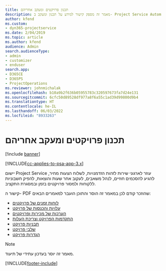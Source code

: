 ```yaml
---
title: ‏‫תכנון פרויקטים ומעקב אחריהם
description: מאמר זה מספק קישור למידע על תכנון ומעקב ב- Project Service Automation.
author: kfend
ms.custom:
- dyn365-projectservice
ms.date: 2/04/2019
ms.topic: article
ms.author: kfend
audience: Admin
search.audienceType:
- admin
- customizer
- enduser
search.app:
- D365CE
- D365PS
- ProjectOperations
ms.reviewer: johnmichalak
ms.openlocfilehash: b10a9b2f636b05955783c320597673fa7d24e131
ms.sourcegitcommit: 6cfc50d89528df977a8f6a55c1ad39d99800d9b4
ms.translationtype: HT
ms.contentlocale: he-IL
ms.lasthandoff: 06/03/2022
ms.locfileid: "8933263"
---
```

# <a name="project-planning-and-tracking"></a>‏‫תכנון פרויקטים ומעקב אחריהם

[!include [banner](../../includes/psa-now-project-operations.md)]

[!INCLUDE[cc-applies-to-psa-app-3.x](../../includes/cc-applies-to-psa-app-3x.md)]

יישום Project Service עוזר לארגוני שירות לזהות הזדמנויות, לשלוח הצעות מחיר, להגיע להסכמים חוזיים, לנהל משאבים, לעקוב אחר שעות והוצאות, להפיק חשבוניות ללקוחות ולמסור פרויקטים בזמן ובמסגרת התקציב. 

קישור ה- PDF שהוזכר קודם לכן במאמר זה הוסר והתוכן הועבר למאמרים הבאים:

- [לוחות זמנים של פרויקטים](../project-creating.md)
- [עלויות והכנסות של פרויקט](../project-estimating.md)
- [הערכות של מכירות ופרויקטים](../project-leveraging.md)
- [התקדמות הפרויקט וצריכת העלות](../project-tracking.md)
- [תבניות פרויקט](../project-templates.md)
- [שלבי פרויקט](../project-stages.md)
- [הגדרות פרויקט](../project-settings.md)

> [!NOTE]
> מאמר זה יוסר בעדכון עתידי של תיעוד. 


[!INCLUDE[footer-include](../../includes/footer-banner.md)]
